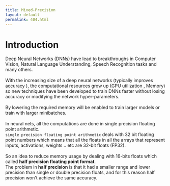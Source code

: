 ```yaml
---
title: Mixed-Precision 
layout: default
permalink: 404.html
---
```


# Introduction
Deep Neural Networks (DNNs) have lead to breakthroughs in Computer Vision, Natural Language Understanding, Speech Recognition tasks and many others.  
</br>
With the increasing size of a deep neural networks (typically improves accuracy ), the computational resources grow up (GPU utilization , Memory) so new techniques have been developed to train DNNs faster without losing accuracy or modifying the network hyper-parameters.  
</br>
By lowering the required memory will be enabled to train larger models or train with larger minibatches.  
</br>
In neural nets, all the computations are done in single precision floating point arithmetic.  
`single precision floating point arithmetic`  deals with 32 bit floating point numbers which means that all the floats in all the arrays that represent inputs, activations, weights .. etc are 32-bit floats (FP32).  
</br>
So an idea to reduce memory usage by dealing with 16-bits floats which called **half precision floating point format**.    
The problem in **half precision** is that it had a smaller range and lower precision than single or double precision floats, and for this reason half precision won't achieve the same accuracy.  


